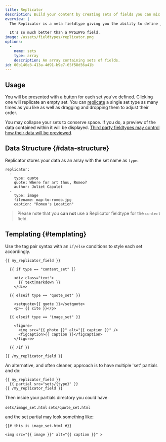 ```yaml
---
title: Replicator
description: Build your content by creating sets of fields you can mix and match on the fly.
overview: |
  The Replicator is a meta fieldtype giving you the ability to define _sets_ of fields that you can dynamically piece together in whatever order and arrangement you imagine. You can build long-form articles like [Medium.com](http://medium.com) and take advantage of the extra markup control.

  It's so much better than a WYSIWYG field.
image: /assets/fieldtypes/replicator.png
options:
  -
    name: sets
    type: array
    description: An array containing sets of fields.
id: 00b140e3-413a-4d91-b9e7-65f58d56a41b
---
```

## Usage

You will be presented with a button for each set you’ve defined. Clicking one will replicate an empty set. You can [replicate](https://www.youtube.com/watch?v=qD4EVXkfe0w) a single set type as many times as you like as well as dragging and dropping them to adjust their order.

You may collapse your sets to conserve space. If you do, a preview of the data contained within it will be displayed. [Third party fieldtypes may control how their data will be previewed](/addons/classes/fieldtypes#replicator-preview-text).

## Data Structure {#data-structure}

Replicator stores your data as an array with the set name as `type`.

```.language-yaml
replicator:
  -
    type: quote
    quote: Where for art thou, Romeo?
    author: Juliet Capulet
  -
    type: image
    filename: map-to-romeo.jpg
    caption: "Romeo's Location"
```

> Please note that you **can not** use a Replicator fieldtype for the `content` field.

## Templating {#templating}

Use the tag pair syntax with an `if/else` conditions to style each set accordingly.

```
{{ my_replicator_field }}

  {{ if type == "content_set" }}

    <div class="text">
      {{ text|markdown }}
    </div>

  {{ elseif type == "quote_set" }}

    <setquote>{{ quote }}</setquote>
    <p>— {{ cite }}</p>

  {{ elseif type == "image_set" }}

    <figure>
      <img src="{{ photo }}" alt="{{ caption }}" />
      <figcaption>{{ caption }}</figcaption>
    </figure>

  {{ /if }}

{{ /my_replicator_field }}

```
An alternative, and often cleaner, approach is to have multiple 'set' partials and do:

```
{{ my_replicator_field }}
  {{ partial src="sets/{type}" }}
{{ /my_replicator_field }}
```
Then inside your partials directory you could have:

`sets/image_set.html`
`sets/quote_set.html`

and the set partial may look something like:

```
{{# this is image_set.html #}}

<img src="{{ image }}" alt="{{ caption }}" >
```
